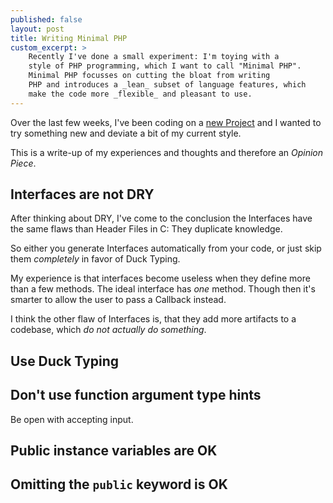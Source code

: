 ```yaml
---
published: false
layout: post
title: Writing Minimal PHP
custom_excerpt: >
    Recently I've done a small experiment: I'm toying with a
    style of PHP programming, which I want to call "Minimal PHP".
    Minimal PHP focusses on cutting the bloat from writing
    PHP and introduces a _lean_ subset of language features, which
    make the code more _flexible_ and pleasant to use.
---
```

Over the last few weeks, I've been coding on a [new Project][bob]
and I wanted to try something new and deviate a bit of my current
style.

This is a write-up of my experiences and thoughts and therefore an
_Opinion Piece_.

[bob]: http://github.com/CHH/Bob

## Interfaces are **not** DRY

After thinking about DRY, I've come to the conclusion the Interfaces
have the same flaws than Header Files in C: They duplicate knowledge.

So either you generate Interfaces automatically from your code, or 
just skip them _completely_ in favor of Duck Typing.

My experience is that interfaces become useless when they define more
than a few methods. The ideal interface has _one_ method. Though then
it's smarter to allow the user to pass a Callback instead.

I think the other flaw of Interfaces is, that they add more artifacts
to a codebase, which _do not actually do something_.

## Use Duck Typing

## Don't use function argument type hints

Be open with accepting input.

## Public instance variables are OK

## Omitting the `public` keyword is OK
